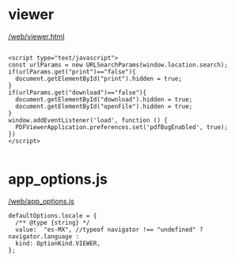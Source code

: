 # viewer
[/web/viewer.html](/web/viewer.html)

```

<script type="text/javascript">
const urlParams = new URLSearchParams(window.location.search);
if(urlParams.get("print")=="false"){
  document.getElementById("print").hidden = true;
}
if(urlParams.get("download")=="false"){
  document.getElementById("download").hidden = true;
  document.getElementById("openFile").hidden = true;
}
window.addEventListener('load', function () {
  PDFViewerApplication.preferences.set('pdfBugEnabled', true);
})
</script>


```

# app_options.js
[/web/app_options.js](/web/app_options.js)

```
defaultOptions.locale = {
  /** @type {string} */
  value:  "es-MX", //typeof navigator !== "undefined" ? navigator.language :
  kind: OptionKind.VIEWER,
};

```
